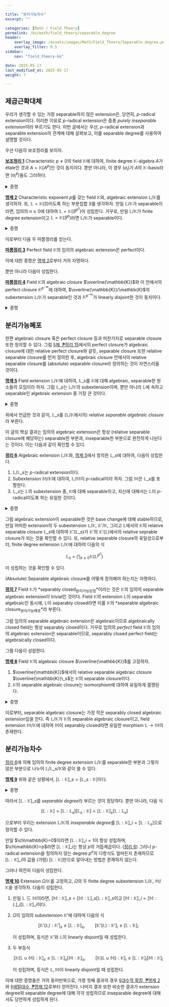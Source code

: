 ```yaml
---

title: "분리가능차수"
excerpt: ""

categories: [Math / Field Theory]
permalink: /ko/math/field_theory/separable_degree
header:
    overlay_image: /assets/images/Math/Field_Theory/Separable_degree.png
    overlay_filter: 0.5
sidebar: 
    nav: "field_theory-ko"

date: 2025-05-17
last_modified_at: 2025-05-17
weight: 7

---
```


## 제곱근확대체

우리가 생각할 수 있는 가장 separable하지 않은 extension은, 당연히, $p$-radical extension이다. 이러한 이유로 $p$-radical extension은 종종 *purely inseparable extension*이라 부르기도 한다. 이번 글에서는 우선, $p$-radical extension과 separable extension의 관계에 대해 살펴보고, 이를 separable degree를 사용하여 설명할 것이다. 

우선 다음의 보조정리를 보이자.

<div class="proposition" markdown="1">

<ins id="lem1">**보조정리 1**</ins> Characteristic $p\neq 0$의 field $\mathbb{K}$에 대하여, finite degree $\mathbb{K}$-algebra $A$가 étale인 것과 $A=\mathbb{K}[A^p]$인 것이 동치이다. 뿐만 아니라, 이 경우 $(a_i)$가 $A$의 $\mathbb{K}$-basis라면 $(a_i^p)$들도 그러하다.

</div>
<details class="proof" markdown="1">
<summary>증명</summary>

$\mathbb{K}$의 algebraic closure $\overline{\mathbb{K}}$를 생각하자. 그럼 임의의 $u,v\in \Hom_\Alg{\mathbb{K}}(A, \overline{\mathbb{K}})$에 대하여, 만일 $u,v$를 subalgebra $\mathbb{K}[A^p]$로 제한한 것이 같다면 다음의 식

$$u(x)^p=u(x^p)=v(x^p)=v(x)^p$$

가 모든 $x\in A$에 대해 성립하므로 정의에 의하여 다음의 부등식

$$[A:\mathbb{K}]_s\leq[\mathbb{K}[A^p]:\mathbb{K}]_s$$

이 성립함을 안다. 만일 $A$가 étale $\mathbb{K}$-algebra라면 [§에탈대수, ⁋명제 13](/ko/math/field_theory/etale_algebras#prop13)의 부등식과 그 등호조건에 의하여 다음의 식

$$[A:\mathbb{K}]=[A:\mathbb{K}]_s\leq[\mathbb{K}[A^p]:\mathbb{K}]_s\leq [\mathbb{K}[A^p]:\mathbb{K}]$$

이 성립하고, 자명하게 $\mathbb{K}[A^p]\subset A$는 일반적인 경우에 대해 성립하므로 $A=\mathbb{K}[A^p]$가 성립한다. 

이제 거꾸로 $A=\mathbb{K}[A^p]$임을 가정하고 $A$가 étale임을 보이자. 이를 위해서는 뒤의 조건을 보이면 충분하다. $(a_i)$가 $A$의 $\mathbb{K}$-basis라 가정하면, $(a_i^p)$들이 $\mathbb{K}[A^p]$를 $\mathbb{K}$-벡터공간으로서 생성하는 것은 [§체, ⁋명제 12](/ko/math/field_theory/fields#prop12)의 결과이고, 그럼 주어진 가정 $A=\mathbb{K}[A^p]$로부터 $(a_i^p)$들은 $A$를 생성하기도 한다. 

이제 [§분리가능확대체, ⁋정리 7](/ko/math/field_theory/separable_extensions#thm7)의 결과를 사용하기 위해, $\overline{\mathbb{K}}\otimes_\mathbb{K}A$가 reduced임을 보이자. 만일 어떤 $u\in\overline{\mathbb{K}}\otimes_\mathbb{K}A$에 대하여 $u^2=0$이라 가정하면 $u^p=0$이고, 이로부터 만일 $u=\sum \lambda_i\otimes a_i$라 쓴다면

$$0=u^p=\sum_{i\in I} (\lambda_i\otimes a_i)^p=\sum_{i\in I} \lambda_i^p\otimes a_i^p$$

이고 따라서 각각의 $\lambda_i^p$들이 $0$이어야 한다. $\overline{\mathbb{K}}$는 (당연히) reduced이므로 $\lambda_i$들은 모두 $0$이어야 하고, 따라서 $u=0$이므로 이로부터 원하는 결과를 얻는다. 

</details>

<div class="proposition" markdown="1">

<ins id="prop2">**명제 2**</ins> Characteristic exponent $p$를 갖는 field $\mathbb{K}$와, algebraic extension $\mathbb{L}/\mathbb{K}$를 생각하자. 또, $\mathbb{L}=\mathbb{K}(S)$이도록 하는 부분집합 $S$를 생각하자. 만일 $\mathbb{L}/\mathbb{K}$가 separable이라면, 임의의 $n\geq 0$에 대하여 $\mathbb{L}=\mathbb{K}(S^{p^n})$이 성립한다. 거꾸로, 만일 $\mathbb{L}/\mathbb{K}$가 finite degree extension이고 $\mathbb{L}=\mathbb{K}(S^p)$라면 $\mathbb{L}/\mathbb{K}$가 separable이다. 

</div>
<details class="proof" markdown="1">
<summary>증명</summary>

언제나 그렇듯 $p=1$인 경우는 증명할 것이 없다. 따라서 $p\neq 1$인 경우만 보면 충분하다. 

우선 $\mathbb{L}=\mathbb{K}(S)$라 가정하면

$$\mathbb{K}(\mathbb{L}^p)=\mathbb{K}(\mathbb{K}(S)^p)=\mathbb{K}(\mathbb{K}^p(S^p))=\mathbb{K}(S^p)$$

이므로 $\mathbb{K}(S^p)=\mathbb{K}(\mathbb{L}^p)=\mathbb{K}[\mathbb{L}^p]$이 성립한다. 우선 위의 [보조정리 1](#lem1)를 $A=\mathbb{L}$에 적용하면 $\mathbb{L}/\mathbb{K}$가 finite degree extension인 경우는 이것이 $\mathbb{L}$가 étale $\mathbb{K}$-algebra인 것과 동치이므로 자명하다. 이제 $\mathbb{L}/\mathbb{K}$가 infinite degree인 경우에도,  $\mathbb{L}/\mathbb{K}$의 임의의 finite degree subextension $\mathbb{L}'/\mathbb{K}$은 separable이므로 앞선 논의에 의해 

$$\mathbb{L}'=\mathbb{K}[(\mathbb{L}')^p]=\subseteq \mathbb{K}[\mathbb{L}^p]$$

이 성립하고, $\mathbb{K}[\mathbb{L}^p]$는 $\mathbb{L}'/\mathbb{K}$들의 union으로 원하는 등식을 얻는다. 임의의 $n$에 대한 등식은 단순한 귀납법이다. 

</details>

이로부터 다음 두 따름정리를 얻는다. 

<div class="proposition" markdown="1">

<ins id="cor3">**따름정리 3**</ins> Perfect field $\mathbb{K}$의 임의의 algebraic extension은 perfect이다. 

</div>

이에 대한 증명은 [명제 2](#prop2)로부터 거의 자명하다. 

뿐만 아니라 다음이 성립한다. 

<div class="proposition" markdown="1">

<ins id="cor4">**따름정리 4**</ins> Field $\mathbb{K}$의 algebraic closure $\overline{\mathbb{K}}$와 이 안에서의 perfect closure $\mathbb{K}^{p^{-\infty}}$에 대하여, $\overline{\mathbb{K}}/\mathbb{K}$의 subextension $\mathbb{L}/\mathbb{K}$가 separable인 것과 $\mathbb{K}^{p^{-\infty}}$가 linearly disjoint한 것이 동치이다. 

</div>
<details class="proof" markdown="1">
<summary>증명</summary>

언제나와 마찬가지로 $\mathbb{L}/\mathbb{K}$가 finite degree인 상황을 생각하면 충분하다. $\mathbb{L}/\mathbb{K}$의 basis $(x_i)$가 주어졌다 하면, $\mathbb{L}$이 $\mathbb{K}^{p^{-\infty}}$와 linearly disjoint인 것은 $(x_i)$가 모든 $\mathbb{K}^{p^{-n}}$과 linearly disjoint인 것과 동치이므로, 이는 임의의 family $(a_i)$와 임의의 $n$에 대하여

$$\sum x_i a_i^{p^{-n}}=0\implies a_i=0$$

이 항상 성립해야 한다는 것과 같은 말이다. 이제 양 변에 $p^n$-th power를 취하면, 이로부터 $x_i^{p^n}$들이 free여야 한다는 것을 알고, 따라서 이들이 $\mathbb{L}$의 basis를 정의해야 한다는 것을 알 수 있으며 그 역 또한 성립한다. 차원을 생각하면 이는 $\mathbb{L}=\mathbb{K}(\mathbb{L}^p)$인 것과 동치이므로, [명제 2](#prop2)로부터 원하는 결과를 얻는다. 

</details>

## 분리가능폐포

한편 algebraic closure 혹은 perfect closure 등과 마찬가지로 separable closure 또한 정의할 수 있다. 그럼 [§체, ⁋정리 15](/ko/math/field_theory/fields#thm15)에서의 perfect closure가 algebraic closure에 대한 relative perfect closure와 같듯, separable closure 또한 relative separable closure를 먼저 정의한 후, algebraic closure 안에서의 relative separable closure를 (absolute) separable closure라 정의하는 것이 자연스러울 것이다. 

<div class="proposition" markdown="1">

<ins id="prop5">**명제 5**</ins> Field extension $\mathbb{L}/\mathbb{K}$에 대하여, $\mathbb{L}\_s$를 $\mathbb{K}$에 대해 algebraic, separable한 원소들의 모임이라 하자. 그럼 $\mathbb{L}\_s$는 $\mathbb{L}/\mathbb{K}$의 subextension이며, 뿐만 아니라 $\mathbb{L}$에 속하고 separable인 algebraic extension 중 가장 큰 것이다. 

</div>
<details class="proof" markdown="1">
<summary>증명</summary>

우선 separable extension의 임의의 원소는 separable이므로 ([§분리가능확대체, ⁋명제 12](/ko/math/field_theory/separable_extensions#prop12)), separable인 $\mathbb{L}$의 subextension은 항상 $\mathbb{L}$에 포함된다. 한편, 역으로 separable element들로만 생성되는 algebraic extension은 마찬가지로 [§분리가능확대체, ⁋명제 12](/ko/math/field_theory/separable_extensions#prop12)에 의해 separable이므로, $\mathbb{K}(\mathbb{L}\_s)$는 그 자체로 separable extension이며 다시 위의 주장에 의해 $\mathbb{K}(\mathbb{L}\_s)\subseteq \mathbb{L}\_s$가 성립한다. 즉, $\mathbb{K}(\mathbb{L}\_s)=\mathbb{L}\_s$가 성립하고 따라서 [명제 2](#prop2)로부터 원하는 결과를 얻는다. 

</details>

위에서 언급한 것과 같이, $\mathbb{L}\_s$를 ($\mathbb{L}/\mathbb{K}$에서의) *relative separable algebraic closure*라 부른다. 

이 글의 핵심 결과는 임의의 algebraic extension은 항상 (relative separable closure에 해당하는) separable한 부분과, inseparable한 부분으로 완전하게 나뉜다는 것이다. 이는 다음과 같이 확인할 수 있다. 

<div class="proposition" markdown="1">

<ins id="thm6">**정리 6**</ins> Algebraic extension $\mathbb{L}/\mathbb{K}$와, [명제 5](#prop5)에서 정의한 $\mathbb{L}\_s$에 대하여, 다음이 성립한다.

1. $\mathbb{L}/\mathbb{L}\_s$는 $p$-radical extension이다.
2. Subextension $\mathbb{M}/\mathbb{K}$에 대하여, $\mathbb{L}/\mathbb{M}$이 $p$-radical이라 하자. 그럼 $\mathbb{M}$은 $\mathbb{L}\_s$를 포함한다. 
3. $\mathbb{L}\_s$는 $\mathbb{L}$의 subextension 중, $\mathbb{K}$에 대해 separable이고, 자신에 대해서는 $\mathbb{L}$이 $p$-radical이도록 하는 유일한 것이다. 

</div>
<details class="proof" markdown="1">
<summary>증명</summary>

우선 첫 번째 주장의 경우, $\ch(\mathbb{K})=0$인 경우는 자명하므로 $\ch(\mathbb{K})=p>0$인 경우를 생각하자. 이제 $x\in \mathbb{L}$와 그 minimal polynomial $f$를 생각하면, 적당한 $m\geq 0$이 존재하여 $f\in\mathbb{K}[\x^{p^m}]$이지만 $f\not\in \mathbb{K}[\x^{p^{m+1}}]$이도록 할 수 있으며, 이 때 $f(\x)=g(\x^{p^m})$이도록 하는 다항식 $g$를 택할 수 있다. 그런데 $f$는 irreducible이므로, $g$ 또한 그러하고 따라서 $g$는 $\mathbb{K}$의 원소 $x^{p^m}$의 minimal polynomial이 된다. 이제 [§분리가능확대체, ⁋명제 10](/ko/math/field_theory/separable_extensions#prop10)의 마지막 동치조건으로부터 $g$는 separable이고, 따라서 $x^{p^m}$은 $\mathbb{L}\_s$에 속한다. 따라서 $x$는 $\mathbb{L}/\mathbb{L}\_s$에서 $p$-radical extension이고 이로부터 원하는 결과를 얻는다. 

한편 둘째 가정을 만족하는 subextension $\mathbb{M}/\mathbb{K}$가 주어졌다 하고, $x\in \mathbb{L}\_s$라 하자. 그럼 $x$는 $\mathbb{K}$에 대해 separable이므로, $\mathbb{M}$에 대해서도 separable이다. 그런데 $\mathbb{L}/\mathbb{M}$이 $p$-radical이므로 $x$는 $\mathbb{M}$에 대해 $p$-radical이다. 다시 [§분리가능확대체, ⁋명제 10](/ko/math/field_theory/separable_extensions#prop10)의 마지막 동치조건에서 $x$의 minimal polynomial은 $\mathbb{K}[\x^p]$에 속해야 하지만, 동시에 $x$가 $p$-radical이라는 조건으로부터 $x$의 height $e$에 대하여 $\x^{p^e}-x^{p^e}$가 $x$의 minimal polynomial이어야 한다. 따라서 $e=0$이고 $\x-x$가 $x$의 minimal polynomial이어야 하므로 $x\in \mathbb{M}$이어야 한다. 

마지막 주장은 [명제 5](#prop5)의 유일성으로부터 얻어진다. 

</details>

그럼 algebraic extension이 separable한 것은 base change에 대해 stable하므로, 만일 어떠한 extension의 두 subextension $\mathbb{L}/\mathbb{K}$, $\mathbb{K}'/\mathbb{K}$, 그리고 $\mathbb{L}$에서의 $\mathbb{K}$의 relative separable closure $\mathbb{L}\_s$에 대하여 $\mathbb{K}'(\mathbb{L}\_s)$가 $\mathbb{K}'$의 $\mathbb{K}'(\mathbb{L})$에서의 relative seprable closure가 되는 것을 확인할 수 있다. 또, relative separable closure의 유일성으로부터, finite degree extension $\mathbb{L}/\mathbb{K}$에 대하여 다음의 식 

$$\mathbb{L}_s=\bigcap_{n\geq 0} \mathbb{K}(\mathbb{L}^{p^n})$$

이 성립하는 것을 확인할 수 있다. 

(Absolute) Separable algebraic closure를 어떻게 정의해야 하는지는 자명하다. 

<div class="definition" markdown="1">

<ins id="def7">**정의 7**</ins> Field $\mathbb{K}$가 *separably closed<sub>분리가능닫힘</sub>*이라는 것은 $\mathbb{K}$의 임의의 separable algebraic extension이 trivial인 것이다. Field $\mathbb{K}$의 extension $\mathbb{L}$이 separable algebraic인 동시에, $\mathbb{L}$이 separably closed라면 이를 $\mathbb{K}$의 *separable algebraic closure<sub>분리가능폐포</sub>*라 부른다.

</div>

그럼 임의의 separable algebraic extension은 algebraic이므로 algebraically closed field는 항상 separably closed이다. 거꾸로 임의의 *perfect* field $\mathbb{K}$의 임의의 algebraic extension은 separable이므로, separably closed perfect field는 algebraically closed이다. 

그램 다음이 성랍한다. 

<div class="proposition" markdown="1">

<ins id="prop8">**명제 8**</ins> Field $\mathbb{K}$의 algebraic closure $\overline{\mathbb{K}}$를 고정하자. 

1. $\overline{\mathbb{K}}$에서의 relative separable algebraic closure $\overline{\mathbb{K}}\_s$는 $\mathbb{K}$의 separable closure이다. 
2. $\mathbb{K}$의 separable algebraic closure는 isomorphism에 대하여 유일하게 결쟁된다.

</div>
<details class="proof" markdown="1">
<summary>증명</summary>

1. $\overline{\mathbb{K}}\_s$는 [명제 5](#prop5)에 의해 separable이고, algebraic closure $\overline{\mathbb{K}}$의 subextension이므로 algebraic이다. 따라서 주장은 임의의 separable algebraic extension $\mathbb{L}/\overline{\mathbb{K}}\_s$가 주어졌을 때, $\mathbb{L}$이 $\overline{\mathbb{K}}\_s$의 trivial extension임을 보이면 충분하다. 이는 우선 extension $\mathbb{L}/\overline{\mathbb{K}}\_s$이 algebraic이므로 유일한 $\overline{\mathbb{K}}\_s$-homomorphism $u:\mathbb{L}\rightarrow\overline{\mathbb{K}}$가 존재하며 ([§대수적 폐포, ⁋정리 5](/ko/math/field_theory/algebraically_closed_extensions#thm5)) 그 image $u(\mathbb{L})$은 [§분리가능확대체, ⁋명제 15](/ko/math/field_theory/separable_extensions#prop15)에 의해 separable algebraic이고, 따라서 $u(\mathbb{L})=\overline{\mathbb{K}}\_s$가 성립한다. 
2. 마찬가지로 [§대수적 폐포, ⁋정리 5](/ko/math/field_theory/algebraically_closed_extensions#thm5)를 이용하면 된다. 

</details>

이로부터, separable algebraic closure는 가장 작은 separably closed algebraic extension임을 안다. 즉 $\mathbb{L}/\mathbb{K}$가 $\mathbb{K}$의 separable algebraic closure이고, field extension $\mathbb{M}/\mathbb{K}$에 대하여 $\mathbb{M}$이 separably closed라면 유일한 morphism $\mathbb{L}\rightarrow\mathbb{M}$이 존재한다. 

## 분리가능차수

[정리 6](#thm6)에 의해 임의의 finite degree extension $\mathbb{L}/\mathbb{K}$를 separable한 부분과 그렇지 않은 부분으로 나누어 $\mathbb{L}/\mathbb{L}\_s/\mathbb{K}$와 같이 쓸 수 있다. 

<div class="proposition" markdown="1">

<ins id="prop9">**명제 9**</ins> 위와 같은 상황에서, $[\mathbb{L}:\mathbb{K}]\_s=[\mathbb{L}\_s:\mathbb{K}]$이다.

</div>
<details class="proof" markdown="1">
<summary>증명</summary>

정의에 의해 $[\mathbb{L}:\mathbb{K}]\_s$는 $\mathbb{K}$의 algebraic closure $\overline{\mathbb{K}}$에 대하여, $\mathbb{L}$에서 $\overline{\mathbb{K}}$로의 $\mathbb{K}$-algebra homomorphism들의 갯수로 정의된다. 그런데 $\overline{\mathbb{K}}$는 algebraically closed field이므로 perfect field이고, 따라서 [§제곱근확대체, ⁋명제 6](/ko/math/field_theory/radical_extensions#prop6)으로부터 임의의 $\mathbb{K}$-algebra homomorphism $\mathbb{L} \rightarrow \overline{\mathbb{K}}$이 주어질 때마다 유일한 $\mathbb{L}\_s\rightarrow \overline{\mathbb{K}}$이 정의되며 거꾸로 $\mathbb{K}$-algebra homomorphism $\mathbb{L}\_s \rightarrow \overline{\mathbb{K}}$이 주어질 때마다 이를 $\mathbb{L}$로 제한하여 $\mathbb{L}\rightarrow\overline{\mathbb{K}}$를 얻을 수 있다. 이로부터 등식 

$$[\mathbb{L}:\mathbb{K}]_s=[\mathbb{L}_s:\mathbb{K}]_s$$

를 얻는다. 한편 $\mathbb{L}\_s/\mathbb{K}$는 finite degree separable extension이므로 étale algebra이고, 따라서 [§에탈대수, ⁋명제 13](/ko/math/field_theory/etale_algebras#prop13)으로부터 $[\mathbb{L}\_s:\mathbb{K}]\_s=[\mathbb{L}\_s:\mathbb{K}]$가 되어 원하는 결과를 얻는다. 

</details>

따라서 $[\mathbb{L}:\mathbb{K}]\_s$를 *separable degree*라 부르는 것이 정당하다. 뿐만 아니라, 다음 식 

$$[\mathbb{L}:\mathbb{K}]=[\mathbb{L}:\mathbb{L}_s][\mathbb{L}_s:\mathbb{K}]=[\mathbb{L}:\mathbb{K}]_s[\mathbb{L}:\mathbb{L}_s]$$

으로부터 우리는 extension $\mathbb{L}/\mathbb{K}$의 *inseparable degree*를 $[\mathbb{L}:\mathbb{K}]\_i=[\mathbb{L}:\mathbb{L}_s]$으로 정의할 수 있다.

만일 $\ch\mathbb{K}=0$이라면 $[\mathbb{L}:\mathbb{K}]\_i=1$이 항상 성립하며, $\ch\mathbb{K}=p$라면 $[\mathbb{L}:\mathbb{K}]\_i$는 항상 $p$의 거듭제곱이다. ([정리 6](#thm6)) 그러나 $p$-radical extension을 정의하지 않는 degree $p^e$의 다항식도 얼마든지 존재하므로 $[\mathbb{L}:\mathbb{K}]\_i$의 값을 (가령) $[\mathbb{L}:\mathbb{K}]$만으로 알아내는 방법은 존재하지 않는다. 

그러나 여전히 다음이 성립한다.

<div class="proposition" markdown="1">

<ins id="prop10">**명제 10**</ins>  Extension $\Omega/\mathbb{K}$를 고정하고, $\Omega$의 두 finite degree subextension $\mathbb{L}/\mathbb{K}$, $\mathbb{M}/\mathbb{K}$을 생각하자. 다음이 성립한다. 

1. 만일 $\mathbb{L}\subseteq \mathbb{M}$이라면, $[\mathbb{M}:\mathbb{K}]\_s=[\mathbb{M}:\mathbb{L}]\_s[\mathbb{L}:\mathbb{K}]\_s$이고 $[\mathbb{M}:\mathbb{K}]\_i=[\mathbb{M}:\mathbb{L}]\_i[\mathbb{L}:\mathbb{K}]\_i$이다. 
2. $\Omega$의 임의의 subextension $\mathbb{K}'$에 대하여 다음의 식 
    
    $$[\mathbb{K}'(\mathbb{L}):\mathbb{K}']_s\leq [\mathbb{L}:\mathbb{K}]_s,\qquad [\mathbb{K}'(\mathbb{L}):\mathbb{K}']_i\leq [\mathbb{L}:\mathbb{K}]_i$$

    이 성립하며, 등식은 $\mathbb{K}'$와 $\mathbb{L}$이 linearly disjoint일 때 성립한다. 
3. 두 부등식
    
    $$[\mathbb{K}(\mathbb{L}\cup \mathbb{M}):\mathbb{K}]_s\leq [\mathbb{L}:\mathbb{K}]_s[\mathbb{M}:\mathbb{K}]_s,\qquad [\mathbb{K}(\mathbb{L}\cup \mathbb{M}):\mathbb{K}]_i\leq [\mathbb{L}:\mathbb{K}]_i[\mathbb{M}:\mathbb{K}]_i$$

    이 성립하며, 등식은 $\mathbb{L},\mathbb{M}$이 linearly disjoint일 때 성립한다. 

</div>

이에 대한 증명들은 거의 동어반복으로, 가령 첫째 결과의 경우 [§대수적 확장, ⁋명제 2](/ko/math/field_theory/algebraic_extensions#prop2)와 [§에탈대수, ⁋명제 12](/ko/math/field_theory/etale_algebras#prop12)로부터 얻어진다. 나머지 결과 또한 비슷한 결과가 extension degree와 separable degree에 대해 각각 성립하므로 inseparable degree에 대해서도 당연하게 성립하게 된다. 


